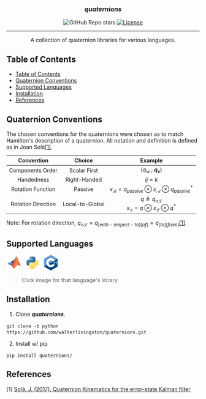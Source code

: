 <h3 align="center"><i><b>quaternions</i></b></h3>

<div align="center">

![GitHub Repo stars](https://img.shields.io/github/stars/walterlivingston/quaternions)
[![License](https://img.shields.io/badge/license-MIT-blue.svg)](/LICENSE)

</div>

---

<p align="center"> A collection of quaternion libraries for various languages.
    <br> 
</p>

## Table of Contents

- [Table of Contents](#table-of-contents)
- [Quaternion Conventions ](#quaternion-conventions-)
- [Supported Languages ](#supported-languages-)
- [Installation ](#installation-)
- [References ](#references-)

## Quaternion Conventions <a name = "quaternion-conventions"></a>

The chosen conventions for the quaternions were chosen as to match Hamilton's description of a quaternion.  All notation and definition is defined as in Joan Solà[[1]](#1).

<div align="center">
  
| Convention | Choice | Example |
|:---:|:---:|:---:|
| Components Order | Scalar First |($q_w$ , **$q_v$**) |
| Handedness | Right-Handed | $ij=k$ |
| Rotation Function | Passive | $x_{\mathcal{B}}=q_{passive}\otimes x_{\mathcal{A}}\otimes q^*_{passive}$ |
| Rotation Direction | Local-to-Global | $q\triangleq q_{\mathcal{GL}}$<br>$x_{\mathcal{G}}=q\otimes x_{\mathcal{L}}\otimes q^*$ |

</div>

Note: For rotation direction, $q_{\mathcal{GL}}=q_{[with-respect-to][of]}=q_{[to][from]}$[[1]](#1).

## Supported Languages <a name = "supported-languages"></a>

<a href="https://github.com/walterlivingston/quaternions/tree/matlab"><img src="https://raw.githubusercontent.com/devicons/devicon/master/icons/matlab/matlab-original.svg?sanitize=true" title="MATLAB" alt="MATLAB" width="40" height="40"/></a>&nbsp;
<a href="https://github.com/walterlivingston/quaternions/tree/python"><img src="https://raw.githubusercontent.com/devicons/devicon/master/icons/python/python-original.svg?sanitize=true" title="Python" alt="Python" width="40" height="40"/></a>&nbsp;
<a href="https://github.com/walterlivingston/quaternions/tree/c++"><img src="https://raw.githubusercontent.com/devicons/devicon/master/icons/cplusplus/cplusplus-original.svg?sanitize=true" title="C++" alt="CPlusPlus" width="40" height="40"/></a>&nbsp;

>Click image for that language's library

## Installation <a name = "installation"></a>

1. Clone ***quaternions***.

```shell
git clone -b python https://github.com/walterlivingston/quaternions.git
```

2. Install w/ pip

```shell
pip install quaternions/
```

## References <a name = "references"></a>

<a id="1">[1]</a> [Solà, J. (2017). Quaternion Kinematics for the error-state Kalman filter](https://arxiv.org/pdf/1711.02508)
